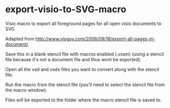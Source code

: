 # export-visio-to-SVG-macro
Visio macro to export all foreground pages for all open visio documents to SVG

Adapted from http://www.visguy.com/2006/09/18/export-all-pages-in-document/

Save this in a blank stencil file with macros enabled (.vssm) (using a stencil file because it's not a document file and thus wont be exported).

Open all the vsd and vsdx files you want to convert along with the stencil file.

Run the macro from the stencil file (you'll need to select the stencil file from the macro window).

Files will be exported to the folder where the macro stencil file is saved to. 
